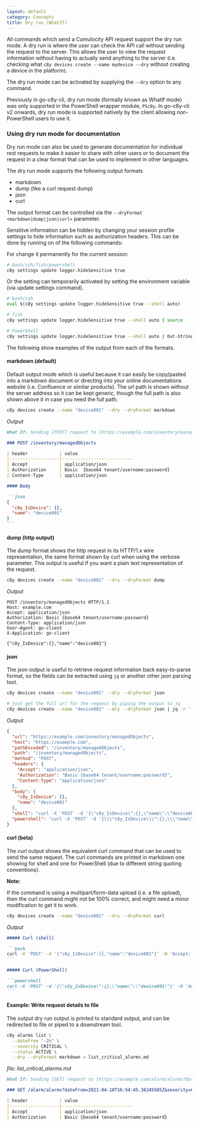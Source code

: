 ```yaml
---
layout: default
category: Concepts
title: Dry run (WhatIf)
---
```


All commands which send a Cumulocity API request support the dry run mode. A dry run is where the user can check the API call without sending the request to the server. This allows the user to view the request information without having to actually send anything to the server (i.e. checking what `c8y devices create --name mydevice --dry` without creating a device in the platform).

The dry run mode can be activated by supplying the `--dry` option to any command.

Previously in go-c8y-cli, dry run mode (formally known as WhatIf mode) was only supported in the PowerShell wrapper module, `PSc8y`. In go-c8y-cli v2 onwards, dry run mode is supported natively by the client allowing non-PowerShell users to use it.

### Using dry run mode for documentation

Dry run mode can also be used to generate documentation for individual rest requests to make it easier to share with other users or to document the request in a clear format that can be used to implement in other languages.

The dry run mode supports the following output formats

* markdown
* dump (like a curl request dump)
* json
* curl

The output format can be controlled via the `--dryFormat <markdown|dump|json|curl>` parameter.

Sensitive information can be hidden by changing your session profile settings to hide information such as authorization headers. This can be done by running on of the following commands:

For change it permanently for the current session:

```bash
# bash/zsh/fish/powershell
c8y settings update logger.hideSensitive true
```

Or the setting can temporarily activated by setting the environment variable (via update settings command).

```bash
# bash/zsh
eval $(c8y settings update logger.hideSensitive true --shell auto)

# fish
c8y settings update logger.hideSensitive true --shell auto | source

# PowerShell
c8y settings update logger.hideSensitive true --shell auto | Out-String | Invoke-Expression
```

The following show examples of the output from each of the formats.

#### markdown (default)

Default output mode which is useful because it can easily be copy/pasted into a markdown document or directing into your online documentations website (i.e. Confluence or similar products). The url path is shown without the server address so it can be kept generic, though the full path is also shown above it in case you need the full path.

```bash
c8y devices create --name "device001" --dry --dryFormat markdown
```

*Output*

````markdown
What If: Sending [POST] request to [https://example.com/inventory/managedObjects]

### POST /inventory/managedObjects

| header            | value
|-------------------|---------------------------
| Accept            | application/json 
| Authorization     | Basic  {base64 tenant/username:password}
| Content-Type      | application/json 

#### Body

```json
{
  "c8y_IsDevice": {},
  "name": "device001"
}
```
````

#### dump (http output)

The dump format shows the http request in its HTTP/1.x wire representation, the same format shown by curl when using the verbose parameter. This output is useful if you want a plain text representation of the request.

```bash
c8y devices create --name "device001" --dry --dryFormat dump
```

*Output*

```text
POST /inventory/managedObjects HTTP/1.1
Host: example.com
Accept: application/json
Authorization: Basic {base64 tenant/username:password}
Content-Type: application/json
User-Agent: go-client
X-Application: go-client

{"c8y_IsDevice":{},"name":"device001"}
```

#### json

The json output is useful to retrieve request information back easy-to-parse format, so the fields can be extracted using `jq` or another other json parsing tool.

```bash
c8y devices create --name "device001" --dry --dryFormat json

# just get the full url for the request by piping the output to jq
c8y devices create --name "device001" --dry --dryFormat json | jq -r '.url'
```

*Output*

```json
{
  "url": "https://example.com/inventory/managedObjects",
  "host": "https://example.com",
  "pathEncoded": "/inventory/managedObjects",
  "path": "/inventory/managedObjects",
  "method": "POST",
  "headers": {
    "Accept": "application/json",
    "Authorization": "Basic {base64 tenant/username:password}",
    "Content-Type": "application/json"
  },
  "body": {
    "c8y_IsDevice": {},
    "name": "device001"
  },
  "shell": "curl -X 'POST' -d '{\"c8y_IsDevice\":{},\"name\":\"device001\"}' -H 'Accept: application/json' -H 'Authorization: Basic {base64 tenant/username:password}' -H 'Content-Type: application/json' 'https://example.com/inventory/managedObjects'",
  "powershell": "curl -X 'POST' -d '{\\\"c8y_IsDevice\\\":{},\\\"name\\\":\\\"device001\\\"}' -H 'Accept: application/json' -H 'Authorization: Basic {base64 tenant/username:password}' -H 'Content-Type: application/json' 'https://example.com/inventory/managedObjects'"
}
```

#### curl (beta)

The curl output shows the equivalent curl command that can be used to send the same request. The curl commands are printed in markdown one showing for shell and one for PowerShell (due to different string quoting conventions).

**Note:**

If the command is using a multipart/form-data upload (i.e. a file upload), then the curl command might not be 100% correct, and might need a minor modification to get it to work.

```bash
c8y devices create --name "device001" --dry --dryFormat curl
```

*Output*

````markdown
##### Curl (shell)

```bash
curl -X 'POST' -d '{"c8y_IsDevice":{},"name":"device001"}' -H 'Accept: application/json' -H 'Authorization: Basic {base64 tenant/username:password}' -H 'Content-Type: application/json' 'https://example.com/inventory/managedObjects'
```

##### Curl (PowerShell)

```powershell
curl -X 'POST' -d '{\"c8y_IsDevice\":{},\"name\":\"device001\"}' -H 'Accept: application/json' -H 'Authorization: Basic {base64 tenant/username:password}' -H 'Content-Type: application/json' 'https://example.com/inventory/managedObjects'
```
````

#### Example: Write request details to file

The output dry run output is printed to standard output, and can be redirected to file or piped to a downstream tool.

```bash
c8y alarms list \
  --dateFrom "-2h" \
  --severity CRITICAL \
  --status ACTIVE \
  --dry --dryFormat markdown > list_critical_alarms.md
```

*file: list_critical_alarms.md*
````markdown
What If: Sending [GET] request to [https://example.com/alarm/alarms?dateFrom=2021-04-18T16:54:45.36245505Z&severity=CRITICAL&status=ACTIVE]

### GET /alarm/alarms?dateFrom=2021-04-18T16:54:45.36245505Z&severity=CRITICAL&status=ACTIVE

| header            | value
|-------------------|---------------------------
| Accept            | application/json 
| Authorization     | Basic {base64 tenant/username:password}
````

